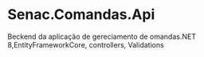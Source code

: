 # Senac.Comandas.Api
Beckend da aplicação de gereciamento de omandas.NET 8,EntityFrameworkCore, controllers, Validations
